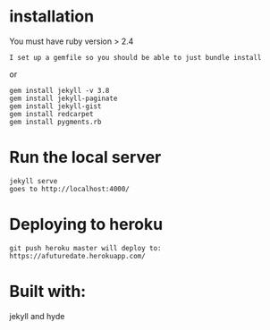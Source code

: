 # installation
You must have ruby version > 2.4
```
I set up a gemfile so you should be able to just bundle install
```
or
```
gem install jekyll -v 3.8
gem install jekyll-paginate
gem install jekyll-gist
gem install redcarpet
gem install pygments.rb
```
# Run the local server
```
jekyll serve
goes to http://localhost:4000/
```

# Deploying to heroku
```
git push heroku master will deploy to: https://afuturedate.herokuapp.com/
```

# Built with:
jekyll and hyde
